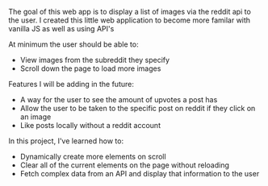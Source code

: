 The goal of this web app is to display a list of images via the reddit api to the user.
I created this little web application to become more familar with vanilla JS as well as using API's

At minimum the user should be able to:

- View images from the subreddit they specify
- Scroll down the page to load more images

Features I will be adding in the future:
- A way for the user to see the amount of upvotes a post has
- Allow the user to be taken to the specific post on reddit if they click on an image
- Like posts locally without a reddit account

In this project, I've learned how to:

- Dynamically create more elements on scroll
- Clear all of the current elements on the page without reloading
- Fetch complex data from an API and display that information to the user